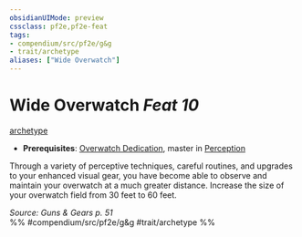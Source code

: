 ```yaml
---
obsidianUIMode: preview
cssclass: pf2e,pf2e-feat
tags:
- compendium/src/pf2e/g&g
- trait/archetype
aliases: ["Wide Overwatch"]
---
```

# Wide Overwatch  *Feat 10*  
[archetype](../../rules/traits/archetype.md)  

- **Prerequisites**: [Overwatch Dedication](overwatch-dedication-g-g.md), master in [Perception](../skills.md#Perception)

Through a variety of perceptive techniques, careful routines, and upgrades to your enhanced visual gear, you have become able to observe and maintain your overwatch at a much greater distance. Increase the size of your overwatch field from 30 feet to 60 feet.

*Source: Guns & Gears p. 51*  
%% #compendium/src/pf2e/g&g #trait/archetype %%